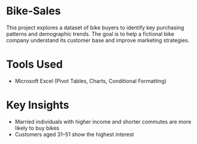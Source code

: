 # Bike-Sales
This project explores a dataset of bike buyers to identify key purchasing patterns and demographic trends. The goal is to help a fictional bike company understand its customer base and improve marketing strategies.

# Tools Used
- Microsoft Excel (Pivot Tables, Charts, Conditional Formatting)

# Key Insights
- Married individuals with higher income and shorter commutes are more likely to buy bikes
- Customers aged 31–51 show the highest interest

